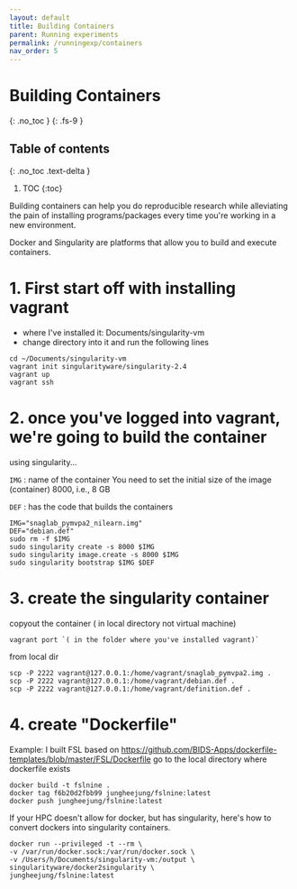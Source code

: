 ```yaml
---
layout: default
title: Building Containers
parent: Running experiments
permalink: /runningexp/containers
nav_order: 5
---
```


# Building Containers
{: .no_toc }
{: .fs-9 }


## Table of contents
{: .no_toc .text-delta }

1. TOC
{:toc}

Building containers can help you do reproducible research while alleviating the pain of installing programs/packages every time you're working in a new environment.

Docker and Singularity are platforms that allow you to build and execute containers.

# 1. First start off with installing vagrant
* where I've installed it: Documents/singularity-vm
* change directory into it and run the following lines
```
cd ~/Documents/singularity-vm
vagrant init singularityware/singularity-2.4
vagrant up
vagrant ssh
```

# 2. once you've logged into vagrant, we're going to build the container
using singularity...

`IMG` : name of the container
You need to set the initial size of the image (container) 8000, i.e., 8 GB

`DEF` : has the code that builds the containers

```
IMG="snaglab_pymvpa2_nilearn.img"
DEF="debian.def"
sudo rm -f $IMG
sudo singularity create -s 8000 $IMG
sudo singularity image.create -s 8000 $IMG
sudo singularity bootstrap $IMG $DEF
```

# 3. create the singularity container

copyout the container ( in local directory not virtual machine)
```
vagrant port `( in the folder where you've installed vagrant)`
```

from local dir
```
scp -P 2222 vagrant@127.0.0.1:/home/vagrant/snaglab_pymvpa2.img .
scp -P 2222 vagrant@127.0.0.1:/home/vagrant/debian.def .
scp -P 2222 vagrant@127.0.0.1:/home/vagrant/definition.def .
```

# 4. create "Dockerfile"
Example: I built FSL based on https://github.com/BIDS-Apps/dockerfile-templates/blob/master/FSL/Dockerfile
go to the local directory where dockerfile exists
```
docker build -t fslnine .
docker tag f6b20d2fbb99 jungheejung/fslnine:latest
docker push jungheejung/fslnine:latest
```
If your HPC doesn't allow for docker, but has singularity,
here's how to convert dockers into singularity containers.
```
docker run --privileged -t --rm \
-v /var/run/docker.sock:/var/run/docker.sock \
-v /Users/h/Documents/singularity-vm:/output \
singularityware/docker2singularity \
jungheejung/fslnine:latest
```
